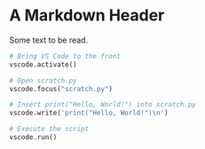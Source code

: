 # A Markdown Header

Some text to be read.

```python codeanim
# Bring VS Code to the front
vscode.activate()

# Open scratch.py
vscode.focus("scratch.py")

# Insert print("Hello, World!") into scratch.py
vscode.write('print("Hello, World!")\n')

# Execute the script
vscode.run()
```
